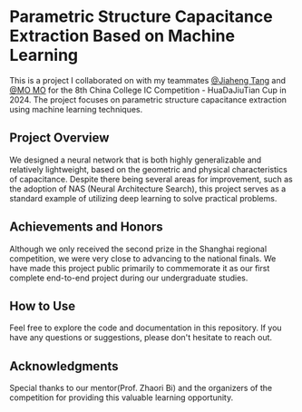 # Parametric Structure Capacitance Extraction Based on Machine Learning

This is a project I collaborated on with my teammates [@Jiaheng Tang]([https://github.com/098654321](https://github.com/098654321)) and [@MO MO]([https://github.com/mooooobi](https://github.com/mooooobi)) for the 8th China College IC Competition - HuaDaJiuTian Cup in 2024. The project focuses on parametric structure capacitance extraction using machine learning techniques.

## Project Overview
We designed a neural network that is both highly generalizable and relatively lightweight, based on the geometric and physical characteristics of capacitance. Despite there being several areas for improvement, such as the adoption of NAS (Neural Architecture Search), this project serves as a standard example of utilizing deep learning to solve practical problems.

## Achievements and Honors
Although we only received the second prize in the Shanghai regional competition, we were very close to advancing to the national finals. We have made this project public primarily to commemorate it as our first complete end-to-end project during our undergraduate studies.

## How to Use
Feel free to explore the code and documentation in this repository. If you have any questions or suggestions, please don't hesitate to reach out.

## Acknowledgments
Special thanks to our mentor(Prof. Zhaori Bi) and the organizers of the competition for providing this valuable learning opportunity.
